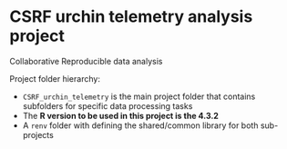 # CSRF urchin telemetry analysis project
 Collaborative Reproducible data analysis
 
Project folder hierarchy:
+ `CSRF_urchin_telemetry` is the main project folder that contains subfolders for specific data processing tasks
+ The __R version to be used in this project is the 4.3.2__
+ A `renv` folder with defining the shared/common library for both sub-projects




<!-- + the file `0-packrat-initialize.R` that has been created by Filippo Ferrario at the beginning to initialize the library -->







